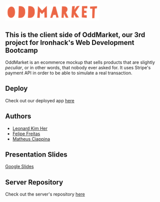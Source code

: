 <img alt="OddMarket Logo" src="https://github.com/LBWKH/OddMarket---Client/blob/master/public/images/logoWrittenOrange.png" width="300px"/>

## This is the client side of **OddMarket**, our 3rd project for Ironhack's Web Development Bootcamp

OddMarket is an ecommerce mockup that sells products that are slightly *peculiar*, or in other words, that nobody ever asked for. It uses Stripe's payment API in order to be able to simulate a real transaction.

## Deploy

Check out our deployed app [here](https://oddmarket.netlify.app)

## Authors

- [Leonard Kim Her](github.com/LBWKH)
- [Felipe Freitas](github.com/sincopeiro)
- [Matheus Ciappina](github.com/mciappina)

## Presentation Slides

[Google Slides](https://docs.google.com/presentation/d/1d7XnHfum8TtoYDmu1JaCfFW9EJYa_txjmPI7AjNWrMg/edit?usp=sharing)

## Server Repository

Check out the server's repository [here](https://github.com/LBWKH/OddMarket---Server)




